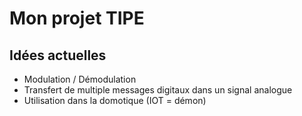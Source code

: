 # Mon projet TIPE


## Idées actuelles

- Modulation / Démodulation
- Transfert de multiple messages digitaux dans un signal analogue
- Utilisation dans la domotique (IOT = démon)
